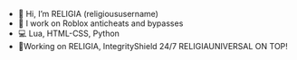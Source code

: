 - 👋 Hi, I’m RELIGIA (religioususername)
- 👀 I work on Roblox anticheats and bypasses
- 💻 Lua, HTML-CSS, Python
- 🏡Working on RELIGIA, IntegrityShield 24/7
RELIGIAUNIVERSAL ON TOP!
